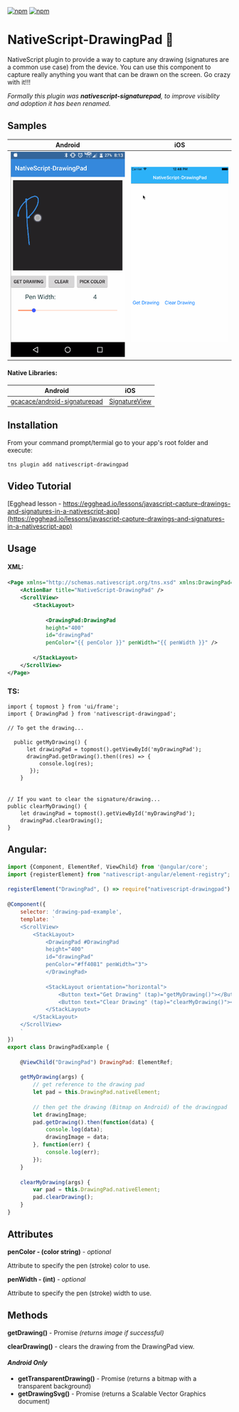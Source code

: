 [![npm](https://img.shields.io/npm/v/nativescript-drawingpad.svg)](https://www.npmjs.com/package/nativescript-drawingpad)
[![npm](https://img.shields.io/npm/dt/nativescript-drawingpad.svg?label=npm%20downloads)](https://www.npmjs.com/package/nativescript-drawingpad)

# NativeScript-DrawingPad :pencil:
NativeScript plugin to provide a way to capture any drawing (signatures are a common use case) from the device.
You can use this component to capture really anything you want that can be drawn on the screen. Go crazy with it!!!

*Formally this plugin was **nativescript-signaturepad**, to improve visiblity and adoption it has been renamed.*

## Samples

Android |  iOS 
-------- | ---------
![Sample1](screens/androidDrawing.gif) | ![Sample2](screens/iosDrawing.gif)

#### Native Libraries: 
Android | iOS
---------- | -----------
[gcacace/android-signaturepad](https://github.com/gcacace/android-signaturepad) |  [SignatureView](https://cocoapods.org/pods/SignatureView)

## Installation
From your command prompt/termial go to your app's root folder and execute:

`tns plugin add nativescript-drawingpad`

## Video Tutorial
[Egghead lesson - https://egghead.io/lessons/javascript-capture-drawings-and-signatures-in-a-nativescript-app](https://egghead.io/lessons/javascript-capture-drawings-and-signatures-in-a-nativescript-app)

## Usage
#### XML:
```XML
<Page xmlns="http://schemas.nativescript.org/tns.xsd" xmlns:DrawingPad="nativescript-drawingpad" loaded="pageLoaded">
    <ActionBar title="NativeScript-DrawingPad" />
    <ScrollView>
        <StackLayout>
        
            <DrawingPad:DrawingPad 
            height="400" 
            id="drawingPad" 
            penColor="{{ penColor }}" penWidth="{{ penWidth }}" />
            
        </StackLayout>
    </ScrollView>
</Page>
```

### TS:
```TS
import { topmost } from 'ui/frame';
import { DrawingPad } from 'nativescript-drawingpad';

// To get the drawing...

  public getMyDrawing() {      
      let drawingPad = topmost().getViewById('myDrawingPad');      
      drawingPad.getDrawing().then((res) => {        
          console.log(res);    
       });  
    }


// If you want to clear the signature/drawing...
public clearMyDrawing() {
    let drawingPad = topmost().getViewById('myDrawingPad');      
    drawingPad.clearDrawing();
}

```

## Angular:
```javascript
import {Component, ElementRef, ViewChild} from '@angular/core';
import {registerElement} from "nativescript-angular/element-registry";

registerElement("DrawingPad", () => require("nativescript-drawingpad").DrawingPad);

@Component({
    selector: 'drawing-pad-example',
    template: `
    <ScrollView>
        <StackLayout>
            <DrawingPad #DrawingPad 
            height="400" 
            id="drawingPad" 
            penColor="#ff4081" penWidth="3">
            </DrawingPad>

            <StackLayout orientation="horizontal">
                <Button text="Get Drawing" (tap)="getMyDrawing()"></Button>
                <Button text="Clear Drawing" (tap)="clearMyDrawing()"></Button>
            </StackLayout>
        </StackLayout>
    </ScrollView>
    `
})
export class DrawingPadExample {

    @ViewChild("DrawingPad") DrawingPad: ElementRef;

    getMyDrawing(args) {
        // get reference to the drawing pad
        let pad = this.DrawingPad.nativeElement;

        // then get the drawing (Bitmap on Android) of the drawingpad
        let drawingImage;
        pad.getDrawing().then(function(data) {
            console.log(data);
            drawingImage = data;
        }, function(err) {
            console.log(err);
        });
    }

    clearMyDrawing(args) {
        var pad = this.DrawingPad.nativeElement;
        pad.clearDrawing();
    }
}
```


## Attributes
**penColor - (color string)** - *optional*

Attribute to specify the pen (stroke) color to use.
 
**penWidth - (int)** - *optional*

Attribute to specify the pen (stroke) width to use.

## Methods

**getDrawing()** - Promise *(returns image if successful)*

**clearDrawing()** - clears the drawing from the DrawingPad view.

#### *Android Only*

- **getTransparentDrawing()** - Promise (returns a bitmap with a transparent background)
- **getDrawingSvg()** - Promise (returns a Scalable Vector Graphics document)

